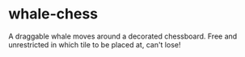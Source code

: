 # whale-chess
A draggable whale moves around a decorated chessboard. Free and unrestricted in which tile to be placed at, can't lose!
